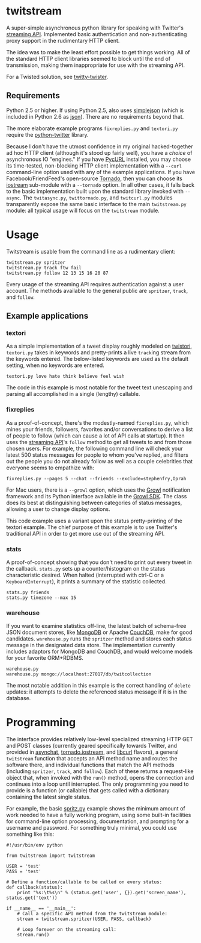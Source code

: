 # twitstream #

A super-simple asynchronous python library for speaking with Twitter's
[streaming API][]. Implemented basic authentication and non-authenticating
proxy support in the rudimentary HTTP client.

The idea was to make the least effort possible to get things working. All of
the standard HTTP client libraries seemed to block until the end of
transmission, making them inappropriate for use with the streaming API.

For a Twisted solution, see [twitty-twister][].

[streaming API]: http://apiwiki.twitter.com/Streaming-API-Documentation
[twitty-twister]: http://github.com/dustin/twitty-twister/blob/master/example/feed.py

## Requirements ##

Python 2.5 or higher. If using Python 2.5, also uses [simplejson][] (which is
included in Python 2.6 as [json][]). There are no requirements beyond that.

The more elaborate example programs `fixreplies.py` and `textori.py` require
the [python-twitter][] library.

Because I don't have the utmost confidence in my original hacked-together ad
hoc HTTP client (although it's stood up fairly well), you have a _choice_ of
asynchronous IO "engines." If you have [PycURL][] installed, you may choose
its time-tested, non-blocking HTTP client implementation with a `--curl`
command-line option used with any of the example applications. If you have
Facebook/FriendFeed's open-source [Tornado][], then you can choose its
[iostream][] sub-module with a `--tornado` option. In all other cases, it
falls back to the basic implementation built upon the standard library invoked
with `--async`. The `twitasync.py`, `twittornado.py`, and `twitcurl.py`
modules transparently expose the same basic interface to the main
`twitstream.py` module: all typical usage will focus on the `twitstream`
module.

[simplejson]: http://pypi.python.org/pypi/simplejson/
[json]: http://docs.python.org/library/json.html
[python-twitter]: http://code.google.com/p/python-twitter/
[PycURL]: http://pycurl.sourceforge.net/
[Tornado]: http://www.tornadoweb.org/
[IOStream]: http://github.com/facebook/tornado/blob/master/tornado/iostream.py

# Usage #

Twitstream is usable from the command line as a rudimentary client:

    twitstream.py spritzer
    twitstream.py track ftw fail
    twitstream.py follow 12 13 15 16 20 87

Every usage of the streaming API requires authentication against a user
account. The methods available to the general public are `spritzer`, `track`,
and `follow`.

## Example applications ##
### textori ###

As a simple implementation of a tweet display roughly modeled on [twistori][],
`textori.py` takes in keywords and pretty-prints a live `track`ing stream from
the keywords entered. The below-listed keywords are used as the default
setting, when no keywords are entered.

    textori.py love hate think believe feel wish

The code in this example is most notable for the tweet text unescaping and
parsing all accomplished in a single (lengthy) callable.

[twistori]: http://twistori.com/

### fixreplies ###

As a proof-of-concept, there's the modestly-named `fixreplies.py`, which mines
your friends, followers, favorites and/or conversations to derive a list of
people to follow (which can cause a lot of API calls at startup). It then uses
the [streaming API][]'s `follow` method to get all tweets to and from those
chosen users. For example, the following command line will check your latest
500 status messages for people to whom you've replied, and filters out the
people you do not already follow as well as a couple celebrities that everyone
seems to empathize with:

    fixreplies.py --pages 5 --chat --friends --exclude=stephenfry,Oprah

For Mac users, there is a `--growl` option, which uses the [Growl][]
notification framework and its Python interface available in the 
[Growl SDK][]. The class does its best at distinguishing between categories 
of status messages, allowing a user to change display options.

This code example uses a variant upon the status pretty-printing of the
textori example. The chief purpose of this example is to use Twitter's
traditional API in order to get more use out of the streaming API. 

[Growl]: http://growl.info/
[Growl SDK]: http://growl.info/downloads_developers.php

### stats ###

A proof-of-concept showing that you don't need to print out every tweet in the
callback. `stats.py` sets up a counter/histogram on the status characteristic
desired. When halted (interrupted with ctrl-C or a `KeyboardInterrupt`), it
prints a summary of the statistic collected.

    stats.py friends
    stats.py timezone --max 15

### warehouse ###

If you want to examine statistics off-line, the latest batch of schema-free
JSON document stores, like [MongoDB][] or Apache [CouchDB][], make for good
candidates. `warehouse.py` runs the `spritzer` method and stores each status
message in the designated data store. The implementation currently includes
adaptors for MongoDB and CouchDB, and would welcome models for your favorite
ORM+RDBMS.

    warehouse.py
    warehouse.py mongo://localhost:27017/db/twitcollection

The most notable addition in this example is the correct handling of `delete`
updates: it attempts to delete the referenced status message if it is in the
database.

[MongoDB]: http://www.mongodb.org/
[CouchDB]: http://couchdb.apache.org/

# Programming #

The interface provides relatively low-level specialized streaming HTTP GET and
POST classes (currently geared specifically towards Twitter, and provided in
[asynchat][], [tornado.iostream][], and [libcurl][] flavors), a general
`twitstream` function that accepts an API method name and routes the software
there, and individual functions that match the API methods (including
`spritzer`, `track`, and `follow`). Each of these returns a request-like
object that, when invoked with the `run()` method, opens the connection and
continues into a loop until interrupted. The only programming you need to
provide is a function (or callable) that gets called with a dictionary
containing the latest single status.

[asynchat]: http://docs.python.org/library/asynchat.html
[libcurl]: http://curl.haxx.se/libcurl/
[tornado.iostream]: http://github.com/facebook/tornado/blob/master/tornado/iostream.py

For example, the basic
[spritz.py](http://github.com/atl/twitstream/blob/master/spritz.py) example
shows the minimum amount of work needed to have a fully working program, using
some built-in facilities for command-line option processing, documentation,
and prompting for a username and password. For something truly minimal, you
could use something like this:

    #!/usr/bin/env python
    
    from twitstream import twitstream
    
    USER = 'test'
    PASS = 'test'
    
    # Define a function/callable to be called on every status:
    def callback(status):
        print "%s:\t%s\n" % (status.get('user', {}).get('screen_name'), status.get('text'))
    
    if __name__ == '__main__':
        # Call a specific API method from the twitstream module: 
        stream = twitstream.spritzer(USER, PASS, callback)
        
        # Loop forever on the streaming call:
        stream.run()
